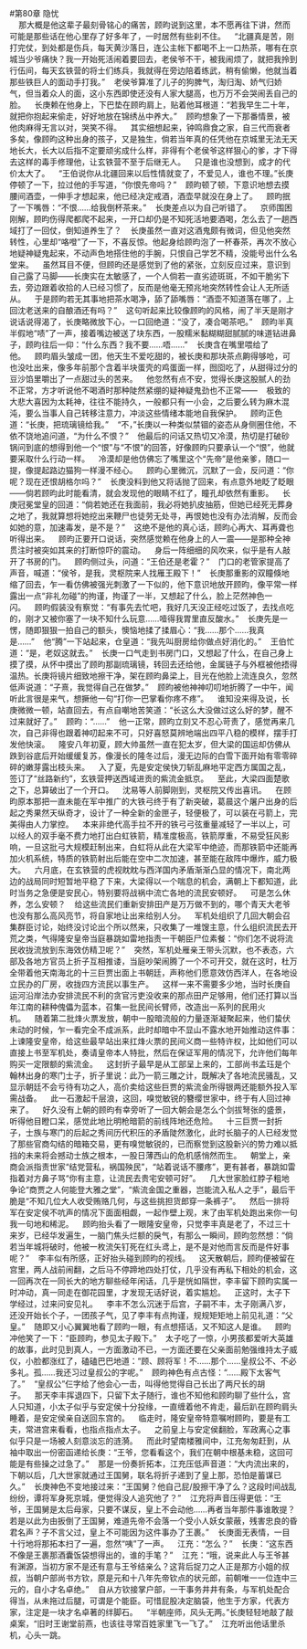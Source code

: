 #第80章 隐忧<br />    那大概是他这辈子最刻骨铭心的痛苦，顾昀说到这里，本不愿再往下讲，然而可能是那些话在他心里存了好多年了，一时居然有些刹不住。    “北疆真是苦，刚打完仗，到处都是伤兵，每天黄沙落日，连公主帐下都喝不上一口热茶，哪有在京城当少爷痛快？我一开始死活闹着要回去，老侯爷不干，被我闹烦了，就把我拎到行伍间，每天玄铁营的将士们练兵，我就得在旁边陪着练武，稍有偷懒，他就当着那些铁巨人的面动手打我。”    老侯爷算准了儿子的狗脾气，淘归淘、娇气归娇气，但当着众人的面，这小东西即使还没有人家大腿高，也万万不会哭闹丢自己的脸。    长庚赖在他身上，下巴垫在顾昀肩上，贴着他耳根道：“若我早生二十年，就把你抱起来偷走，好好地放在锦绣丛中养大。”    顾昀想象了一下那番情景，被他肉麻得无言以对，哭笑不得。    其实细想起来，钟鸣鼎食之家，自三代而衰者多矣，像顾昀这种出身的孩子，又是独生，倘若当年真的任凭他在京城里无法无天地长大，长大以后指不定要顽劣成什么样，非得有个老侯爷这样狠心的爹，才下得去这样的毒手修理他，让玄铁营不至于后继无人。    只是谁也没想到，成才的代价太大了。    “王伯说你从北疆回来以后性情就变了，不爱见人，谁也不理。”长庚停顿了一下，拉过他的手写道，“你恨先帝吗？”    顾昀顿了顿，下意识地想去摸腰间酒壶，一伸手才想起来，他已经决定戒酒，酒壶早就没在身上了。    顾昀抿了一下嘴唇：“不恨……给我倒杯茶来。”    长庚差点以为自己听错了。    京师围困刚解，顾昀伤得爬都爬不起来，一开口却仍是不知死活地要酒喝，怎么去了一趟西域打了一回仗，倒知道养生了？    长庚虽然一直对这酒鬼颇有微词，但见他突然转性，心里却“咯噔”了一下，不喜反惊。他起身给顾昀泡了一杯春茶，再次不放心地疑神疑鬼起来，不动声色地搭住他的手腕，只恨自己学艺不精，没能号出什么名堂来。    虽然耳目不便，但顾昀还是感觉到了他的紧张，立刻反应过来，意识到自己露了马脚——长庚实在太敏感了，一个人倘若一直劣迹斑斑，不如干脆劣下去，旁边跟着收拾的人已经习惯了，反而是他毫无预兆地突然转性会让人无所适从。    于是顾昀若无其事地把茶水喝净，舔了舔嘴唇：“酒壶不知道落在哪了，上回沈老送来的自酿酒还有吗？”    这句听起来比较像顾昀的风格，闹了半天是刚才说话说得渴了，长庚略微放下心，一口回绝道：“没了，凑合喝茶吧。”    顾昀半真半假地“啧”了一声，接着嘴边被送了块东西，一股糯米黏糊糊甜腻腻的味道钻进鼻子，顾昀往后一仰：“什么东西？我不要……唔……”    长庚含在嘴里喂给了他。    顾昀眉头皱成一团，他天生不爱吃甜的，被长庚和那块茶点齁得够呛，可也没吐出来，像多年前那个含着半块蛋壳的鸡蛋面一样，囫囵吃了，从甜得过分的豆沙馅里嚼出了一点甜过头的苦来。    他忽然有点不安，觉得长庚这股腻人的劲不正常，方才听说他不喝酒时那种陡然紧绷的疑神疑鬼劲也不正常——    极致的大悲大喜因为太耗神，往往不能持久，一般都只有一小会，之后要么转为麻木混沌，要么当事人自己转移注意力，冲淡这些情绪本能地自我保护。    顾昀正色道：“长庚，把琉璃镜给我。”    “不，”长庚以一种类似禁锢的姿态从身侧圈住他，不依不饶地追问道，“为什么不恨？”    他最后的问话又热切又冷漠，热切是打破砂锅问到底的想得到他一个“恨”与“不恨”的回答，好像顾昀只要承认一个“恨”，他就要采取什么行动一样。    冷漠却是他仿佛忘了嘴里这个“先帝”是他亲爹，随口一提，像提起路边猫狗一样漫不经心。    顾昀心里微沉，沉默了一会，反问道：“你呢？现在还恨胡格尔吗？”    长庚没料到他又将话抛了回来，有点意外地眨了眨眼——倘若顾昀此时能看清，就会发现他的眼睛不红了，瞳孔却依然有重影。    长庚冠冕堂皇的回道：“倘若她还在我面前，我必将她扒皮抽筋，但她已经死无葬身之地了，我就算想将她挖出来鞭尸也徒劳无处寻，再恨她也没有办法消解，反而会如她的意，加速毒发，是不是？”    这绝不是他的真心话，顾昀心再大、耳再聋也听得出来。    顾昀正要开口说话，突然感觉赖在他身上的人一震——是那种全神贯注时被突如其来的打断惊吓的震动。    身后一阵细细的风吹来，似乎是有人敲开了书房的门。    顾昀侧过头，问道：“王伯还是老霍？”    门口的老管家提高了声音，喊道：“侯爷，是我，灵枢院来人找雁王殿下！”    长庚那重影的双瞳倏地缩了回去，乍一看仿佛被强光刺激了一下似的，他下意识地放开顾昀，像平常一样露出一点“非礼勿碰”的拘谨，拘谨了一半，又想起了什么，脸上茫然神色一闪。    顾昀假装没有察觉：“有事先去忙吧，我好几天没正经吃过饭了，去找点吃的，刚才又被你塞了一块不知什么玩意……噎得我胃里直反酸水。”    长庚先是一愣，随即狠狠一拍自己的额头，懊恼地揉了揉眉心：“我……那个……我真是……”    他“腾”一下站起来，仓皇道：“我先叫厨房给你做点好消化的。”    王伯忙道：“是，老奴这就去。”    长庚一口气走到书房门口，又想起了什么，在自己身上摸了摸，从怀中摸出了顾昀那副琉璃镜，转回去还给他，金属链子与外框被他捂得温热。长庚将镜片细致地擦干净，架在顾昀鼻梁上，目光在他脸上流连良久，忽然低声说道：“子熹，我觉得自己在做梦。”    顾昀被他神神叨叨地折腾了一中午，闻听此言很是来气，想撅他一句“打你一巴掌看你疼不疼”。    谁知没来得及说，长庚微微一顿，站直回去，有点自嘲地苦笑道：“长这么大没做过这么好的梦，醒不过来就好了。”    顾昀：“……”    他一正常，顾昀立刻又不忍心苛责了，感觉再来几次，自己非得也跟着神叨起来不可，只好喜怒莫辨地端出四平八稳的模样，摆手打发他快滚。    隆安八年初夏，顾大帅虽然一直在犯太岁，但大梁的国运却仿佛从跌到谷底后开始缓缓复苏，像漫长的隆冬过后，漫无边际的白雪下面开始有零零碎碎的嫩芽露出枝头来。    入了夏，先是安定侯快刀斩乱麻地平定西方属国之乱，签订了“丝路新约”，玄铁营押送西域进贡的紫流金抵京。    至此，大梁四面楚歌之下，总算破出了一个开口。    沈易等人前脚刚到，灵枢院又传出喜讯。    在顾昀原本那把一直未能在军中推广的大铁弓终于有了新突破，葛晨这个屠户出身的后起之秀果然天纵奇才，设计了一种全新的金匣子，轻便极了，可以装在弓箭上，完美得由人力掌控。    本来非绝代高手拉不开的铁弓弓弦重量减轻了一半以上，可以经人的双手毫不费力地打出白虹铁箭，精准度极高，铁箭厚重，不易受狂风影响，一旦这批弓大规模赶制出来，白虹将从此在大梁军中绝迹，而那铁箭中还能再加火机系统，特质的铁箭射出后能在空中二次加速，甚至能在敌阵中爆炸，威力极大。    六月底，在玄铁营的虎视眈眈与西洋国内矛盾渐渐凸显的情况下，南北两边的战局同时短暂地平稳了下来，大梁得以一个喘息的机会，满朝上下都知道，此时当务之急便是安民心，特别要将战祸中流亡各地的流民安顿好。    可是怎么休养，怎么安顿？    给这些流民们重新安排田产是万万做不到的，哪个青天大老爷也没有那么高风亮节，将自家地让出来给别人分。    军机处组织了几回大朝会召集群臣讨论，始终没讨论出个所以然来，只收集了一堆馊主意，什么组织流民去开荒之类，气得隆安皇帝当庭暴跳如雷地指责一干朝臣尸位素餐：“你们怎不说将流民收拢流放到东海效仿精卫呢？”    突然，军机处雁亲王带头沉默，也不表态，六部及各地方官员上折子互相推诿，当庭吵架闹腾了一个不可开交，就在这时，杜万全带着他天南海北的十三巨贾出面上书朝廷，声称他们愿意效仿西洋人，在各地设立民办的厂房，收拢四方流民以事生产。    这样一来不需要多少地，当时长庚自运河沿岸法办安排流民不利的贪官污吏没收来的那点田产足够用，他们还打算以当年江南的耕种傀儡为蓝本，召集一批民间长臂师，改造出一系列的民用火机。    随着第二批烽火票发放，朝中一股暗流般的力量逐渐凝聚起来，他们蛰伏未动的时候，乍一看完全不成派系，此时却暗中不显山不露水地开始推动这件事：上谏隆安皇帝，给这些最早站出来扛烽火票的民间义商一些特许权，比如他们可以直接上书至军机处，奏请皇帝本人特批，然后在保证军用的情况下，允许他们每年购买一定限额的紫流金。    这封折子最早是从工部呈上来的，工部尚书孟珏是个翰林出身的寒门士子，折子里说：此乃一箭三雕之计，既解决了各地流民骚乱，又显示朝廷不会亏待有功之人，高价卖给这些巨贾的紫流金所得银两还能额外投入军需战备。    此一石激起千层浪，这回，嗅觉敏锐的簪缨世家中，终于有人回过神来了。    好久没有上朝的顾昀有幸旁听了一回大朝会是怎么个剑拔弩张的盛景，听得他目瞪口呆，感觉此地比明枪暗箭的前线阵地还危险。    十三巨贾一封折子，士族与寒门的后起之秀间历代积压的矛盾陡然激化，此时长脑子的人已经发觉了那些官商勾结的暗箱交易，更有嗅觉敏锐的，已而察觉到这股新兴的势力难以抵挡的未来将会撼动士族之根本，一股日薄西山的危机感悄然而生。    朝堂上，亲商会派指责世家“结党营私，祸国殃民”，“站着说话不腰疼”，更有甚者，暴跳如雷指着对方鼻子骂“你有主意，让流民去贵宅安顿可好”。    几大世家脸红脖子粗地争论“商贾之人何能登大雅之堂”，“紫流金国之重器，岂能流入私人之手”，最后干脆是“不知几位大人收受贿赂几何，与这些挑担货郎穿一条裤子”。    然后一排将军在安定侯不吭声的情况下面面相觑，一起作壁上观，末了由军机处跑出来你一句我一句地和稀泥。    顾昀抬头看了一眼隆安皇帝，只觉李丰真是老了，不过三十来岁，已经华发遍生，一脑门焦头烂额的戾气，有那么一瞬间，顾昀忽然想：“倘若当年城将破时，他被一枚流矢钉死在红头鸢上，是不是对他而言反而是件好事呢？”    李丰似有所感，正好抬头碰到顾昀的视线。    这天散朝后，顾昀便被留在宫里，两人战前闹翻，之后马不停蹄地四处打仗，几乎没有再私下相处的机会，这一回再次在一同长大的地方聊些经年闲话，几乎是恍如隔世，李丰留下顾昀实属一时冲动，真一同走在御花园里，才发现无话好说，着实尴尬。    正这时，太子下学经过，过来问安见礼。    李丰不怎么沉迷于后宫，子嗣不丰，太子刚满八岁，还没开始长个子，一团孩子气，见了李丰有点拘谨，规规矩矩地上前见礼道：“父皇。”    随即又小心翼翼地看了顾昀一眼，有点想搭话，又不知这人是谁。    顾昀冲他笑了一下：“臣顾昀，参见太子殿下。”    太子吃了一惊，小男孩都爱听大英雄的故事，此时见到真人，一方面激动不已，一方面还要在父亲面前勉强维持太子威仪，小脸都涨红了，磕磕巴巴地道：“顾、顾将军！不……那个……皇叔公不、不必多礼。孤……我还习过皇叔公的字呢。”    顾昀神色有点古怪：“……殿下太客气了。”    “皇叔公”仨字给了他会心一击，叫得他觉得自己长出了两尺长的胡子。    那天李丰挥退四下，只留下太子随行，谁也不知他和顾昀聊了些什么，宫人只知道，小太子似乎与安定侯十分投缘，一直缠着他不肯走，最后趴在顾昀肩头睡着，是安定侯亲自送回东宫的。    临走时，隆安皇帝特意嘱咐顾昀，要是有工夫，常进宫来看看，也指点指点太子。    之前皇上与安定侯翻脸，军政离心之事似乎只是一场被人刻意淡忘的涟漪。    而此时望南楼雅间中，江充匆匆赶到，从袖中取出一份密函递给长庚：“王爷，您看看这个，我们在朝中根基未稳，这回可能是有些操之过急了。”    那是一份奏折拓本，江充压低声音道：“大内流出来的，下朝以后，几大世家就通过王国舅，联名将折子递到了皇上那，恐怕是蓄谋已久。”    长庚神色不变地接过来：“王国舅？他自己屁/股擦干净了么？这段时间战乱纷纷，谭将军身死京城，便觉得没人追究他了？”    江充将声音压得更低：“王爷，王国舅是太后母家，只要不谋反，皇上不会动他……再者当年那件事谁敢提？若是以此为由扳倒了王国舅，难道先帝不会落一个受小人妖女蒙蔽，残害忠良的昏君名声？子不言父过，皇上不可能因为这件事办了王裹。”    长庚面无表情，一目十行地将那拓本扫了一遍，忽然“咦”了一声。    江充：“怎么？”    长庚：“这东西不像是王裹那酒囊饭袋想得出的，谁的手笔？”    江充：“哦，说来此人与王爷甚有渊源，当初方家不是还有意与王爷结亲么？这背后捉刀之人正是那方小姐的叔叔，当朝户部尚书方钦，原是元和十八年先帝钦点的状元郎，前朝唯一一位连中三元的，自小才名卓绝。”    自从方钦接掌户部，一干事务井井有条，与军机处配合得当，从未拖过后腿，可谓是个能臣。可惜屁股决定脑袋，他生于方家，代表方家，注定是一块才名卓著的绊脚石。    “半朝座师，风头无两。”长庚轻轻地敲了敲桌案，“旧时王谢堂前燕，也该往寻常百姓家里飞一飞了。”    江充听出他话里杀机，心头一跳。